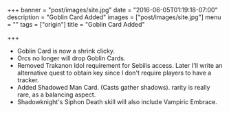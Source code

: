 +++
banner = "post/images/site.jpg"
date = "2016-06-05T01:19:18-07:00"
description = "Goblin Card Added"
images = ["post/images/site.jpg"]
menu = ""
tags = ["origin"]
title = "Goblin Card Added"

+++

* Goblin Card is now a shrink clicky.
* Orcs no longer will drop Goblin Cards.
* Removed Trakanon Idol requirement for Sebilis access. Later I'll write an alternative quest to obtain key since I don't require players to have a tracker.
* Added Shadowed Man Card. (Casts gather shadows). rarity is really rare, as a balancing aspect.
* Shadowknight's Siphon Death skill will also include Vampiric Embrace.

<!--more-->